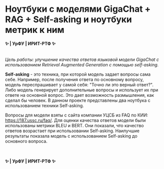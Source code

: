 # Ноутбуки с моделями GigaChat + RAG + Self-asking и ноутбуки метрик к ним
**✨ | УрФУ | ИРИТ-РТФ ✨**\
\
\
*Цель работы: улучшение качества ответов языковой модели GigaChat с использованием Retrieval Augmented Generation с помощью self-asking.*

**Self-asking** - это техника, при которой модель задает вопросы сама себе. Например, после получения ответа по основному вопросу, модель переспрашивает у самой себя: "Точно ли это верный ответ?". Либо модель генерирует дополнительные вопросы и использует их при ответе на основной вопрос. Это дает возможность размышления, как сделал бы человек. В данном проекте представлены два ноутбука с использованием техники Self-asking.

Вопросы для модели взяты с сайта компании УЦСБ из FAQ по КИИ: https://187.ussc.ru/faq/. Для оценки качества ответов модели были использованы метрики BLEU и BERT. Они показали, что качество ответов возрастает при использовании Self-asking. Наилучшие результаты показала модель с использованием Self-asking до основного вопроса.

\
\
**✨ | УрФУ | ИРИТ-РТФ ✨**
